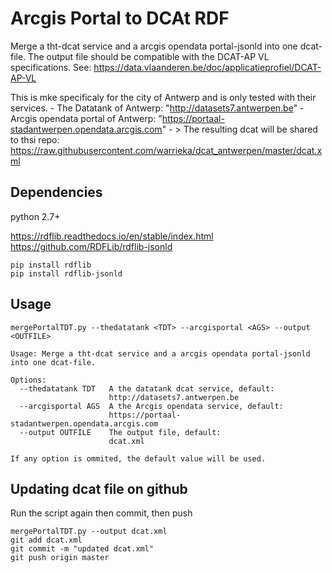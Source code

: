 Arcgis Portal to DCAt RDF 
=========================

Merge a tht-dcat service and a arcgis opendata portal-jsonld into one dcat-file. 
The output file should be compatible with the DCAT-AP VL specifications. 
See: https://data.vlaanderen.be/doc/applicatieprofiel/DCAT-AP-VL

This is mke specificaly for the city of Antwerp and is only tested with their services.
    - The Datatank of Antwerp:  "http://datasets7.antwerpen.be"
    - Arcgis opendata portal of Antwerp: "https://portaal-stadantwerpen.opendata.arcgis.com"
    - > The resulting dcat will be shared to thsi repo: https://raw.githubusercontent.com/warrieka/dcat_antwerpen/master/dcat.xml

Dependencies 
------------
python 2.7+

https://rdflib.readthedocs.io/en/stable/index.html
https://github.com/RDFLib/rdflib-jsonld

    pip install rdflib
    pip install rdflib-jsonld

Usage
-----

    mergePortalTDT.py --thedatatank <TDT> --arcgisportal <AGS> --output <OUTFILE> 

    Usage: Merge a tht-dcat service and a arcgis opendata portal-jsonld into one dcat-file.

    Options:
      --thedatatank TDT   A the datatank dcat service, default:
                          http://datasets7.antwerpen.be
      --arcgisportal AGS  A the Arcgis opendata service, default: 
                          https://portaal-stadantwerpen.opendata.arcgis.com
      --output OUTFILE    The output file, default: 
                          dcat.xml

    If any option is ommited, the default value will be used. 
    
    
Updating dcat file on github
----------------------------

Run the script again then commit, then push

    mergePortalTDT.py --output dcat.xml
    git add dcat.xml
    git commit -m "updated dcat.xml"
    git push origin master

    
    